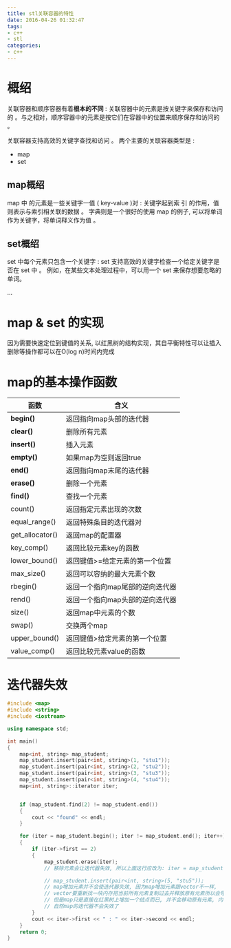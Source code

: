 ```yaml
---
title: stl关联容器的特性
date: 2016-04-26 01:32:47
tags:
- c++
- stl
categories:
- c++
---
```


# 概绍

关联容器和顺序容器有着**根本的不同** : 关联容器中的元素是按关键字来保存和访问的 。与之相对，顺序容器中的元素是按它们在容器中的位置来顺序保存和访问的 。

关联容器支持高效的关键字查找和访问 。 
两个主要的关联容器类型是 : 

- map 
- set

## map概绍

map 中 的元素是一些关键字一值 ( key-value )对 : 关键字起到索 引 的作用，值则表示与索引相关联的数据 。 
字典则是一个很好的使用 map 的例子, 可以将单词作为关键字，将单词释义作为值 。

## set概绍

set 中每个元素只包含一个关键字 : set 支持高效的关键字检查一个给定关键字是否在 set 中 。
例如，在某些文本处理过程中，可以用一个 set 来保存想要忽略的单词。

... <!-- more -->

# **map & set 的实现**

因为需要快速定位到键值的关系, 以红黑树的结构实现，其自平衡特性可以让插入删除等操作都可以在O(log n)时间内完成



# map的基本操作函数

| 函数 | 含义
| --- | ---- |
| **begin()** | 返回指向map头部的迭代器
| **clear()** | 删除所有元素
| **insert()** | 插入元素
| **empty()** | 如果map为空则返回true
| **end()** | 返回指向map末尾的迭代器
| **erase()** | 删除一个元素
| **find()** | 查找一个元素
|count() | 返回指定元素出现的次数
|equal_range() | 返回特殊条目的迭代器对
|get_allocator() | 返回map的配置器
|key_comp() | 返回比较元素key的函数
|lower_bound() | 返回键值>=给定元素的第一个位置
|max_size() | 返回可以容纳的最大元素个数
|rbegin() | 返回一个指向map尾部的逆向迭代器
|rend() | 返回一个指向map头部的逆向迭代器
|size() | 返回map中元素的个数
|swap() | 交换两个map
|upper_bound() | 返回键值>给定元素的第一个位置
|value_comp() | 返回比较元素value的函数

# 迭代器失效

``` c++
#include <map>
#include <string>
#include <iostream>

using namespace std;

int main()
{
	map<int, string> map_student;
	map_student.insert(pair<int, string>(1, "stu1"));
	map_student.insert(pair<int, string>(2, "stu2"));
	map_student.insert(pair<int, string>(3, "stu3"));
	map_student.insert(pair<int, string>(4, "stu4"));
	map<int, string>::iterator iter;


	if (map_student.find(2) != map_student.end())
	{
		cout << "found" << endl;
	}

	for (iter = map_student.begin(); iter != map_student.end(); iter++)
	{
		if (iter->first == 2)
		{
			map_student.erase(iter); 
			// 移除元素会让迭代器失效, 所以上面这行应改为: iter = map_student.erase(iter);

			// map_student.insert(pair<int, string>(5, "stu5")); 
			// map增加元素并不会使迭代器失效, 因为map增加元素跟vector不一样, 
			// vector要重新找一块内存把当前所有元素复制过去并释放原有元素所以会导致vector的迭代器失效, 
			// 但是map只是直接在红黑树上增加一个结点而已, 并不会移动原有元素, 内存没动, 
			// 自然map的迭代器不会失效了
		}
		cout << iter->first << " : " << iter->second << endl;
	}
	return 0;
}
```
